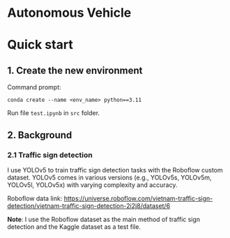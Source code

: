 # Autonomous Vehicle
# Quick start

## 1. Create the new environment
Command prompt:

`conda create --name <env_name> python==3.11`

Run file `test.ipynb` in `src` folder. 

## 2. Background 

### 2.1 Traffic sign detection

I use YOLOv5 to train traffic sign detection tasks with the Roboflow custom dataset. YOLOv5 comes in various versions (e.g., YOLOv5s, YOLOv5m, YOLOv5l, YOLOv5x) with varying complexity and accuracy. 

Roboflow data link: https://universe.roboflow.com/vietnam-traffic-sign-detection/vietnam-traffic-sign-detection-2i2j8/dataset/6

**Note**: I use the Roboflow dataset as the main method of traffic sign detection and the Kaggle dataset as a test file.
